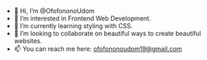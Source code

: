 - 👋 Hi, I’m @OfofononoUdom
- 👀 I’m interested in Frontend Web Development.
- 🌱 I’m currently learning styling with CSS.
- 💞️ I’m looking to collaborate on beautiful ways to create beautiful websites.
- 📫 You can reach me here: ofofononoudom19@gmail.com

<!---
OfofononoUdom/OfofononoUdom is a ✨ special ✨ repository because its `README.md` (this file) appears on your GitHub profile.
You can click the Preview link to take a look at your changes.
--->
